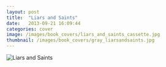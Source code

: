 ```yaml
---
layout: post
title:  "Liars and Saints"
date:   2013-09-21 16:09:44
categories: cover
image: /images/book_covers/liars_and_saints_cassette.jpg 
thumbnail: /images/book_covers/gray_liarsandsaints.jpg
---
```

![Liars and Saints][image]

[image]: /images/book_covers/dontknow.jpg "Liars and Saints"
